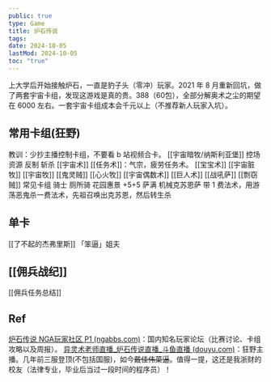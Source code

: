 ```yaml
---
public: true
type: Game
title: 炉石传说
tags:
date: 2024-10-05
lastMod: 2024-10-05
toc: "true"
---
```


上大学后开始接触炉石，一直是豹子头（零冲）玩家。2021 年 8 月重新回坑，做了两套宇宙卡组，发现这游戏是真的贵。388（60包），全部分解奥术之尘的期望在 6000 左右。一套宇宙卡组成本会千元以上（不推荐新人玩家入坑）。
## 常用卡组(狂野)
教训：少抄主播控制卡组，不要看 b 站视频合卡。
[[宇宙暗牧/纳斯利亚堡]]
控场
资源
反制
斩杀
[[宇宙术]]
[[任务术]]：气宗，疲劳任务术。
[[宝宝术]]
[[宇宙脏牧]]
[[宇宙牧]]
[[鬼灵贼]]
[[心火牧]]
[[宇宙偶数术]]
[[巨人术]]
[[战吼萨]]
[[剽窃贼]]
常见卡组
骑士
厕所骑
花园惠景 +5+5
萨满
机械克苏恩萨
带 1 费法术，用游荡恶鬼杀一费法术，先祖召唤出克苏恩，然后转生杀
## 单卡
[[了不起的杰弗里斯]] 「笨逼」姐夫
## [[佣兵战纪]]
[[佣兵任务总结]]
## Ref
[炉石传说 NGA玩家社区 P1 (ngabbs.com)](https://ngabbs.com/thread.php?fid=422)：国内知名玩家论坛（比赛讨论、卡组攻略以及周报）。
[异灵术老师直播_炉石传说直播_斗鱼直播 (douyu.com)](https://www.douyu.com/93589)：狂野主播。几年前三服登顶(不包括国服)，如今~~戴佳伟菜逼~~。值得一提，这还是我浙财的校友（法律专业，毕业后当过一段时间的程序员）！
